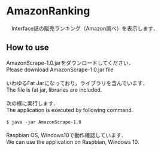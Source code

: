 # AmazonRanking
　Interface誌の販売ランキング（Amazon調べ）を表示します．
 
## How to use
AmazonScrape-1.0.jarをダウンロードしてください．<br>
Please download AmazonScrape-1.0.jar file<br>
<br>
いわゆるFat Jarになっており，ライブラリを含んでいます．<br>
The file is fat jar, libraries are included.<br>
<br>
次の様に実行します．<br>
The application is executed by following command.<br>
<br>
`$ java -jar AmazonScrape-1.0`<br>
<br>
Raspbian OS, Windows10で動作確認しています．<br>
We can use the application on Raspbian, Windows 10.<br>

